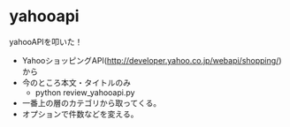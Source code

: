 yahooapi
========

yahooAPIを叩いた！

* YahooショッピングAPI(http://developer.yahoo.co.jp/webapi/shopping/)から
* 今のところ本文・タイトルのみ
  * python review_yahooapi.py
* 一番上の層のカテゴリから取ってくる。
* オプションで件数などを変える。
